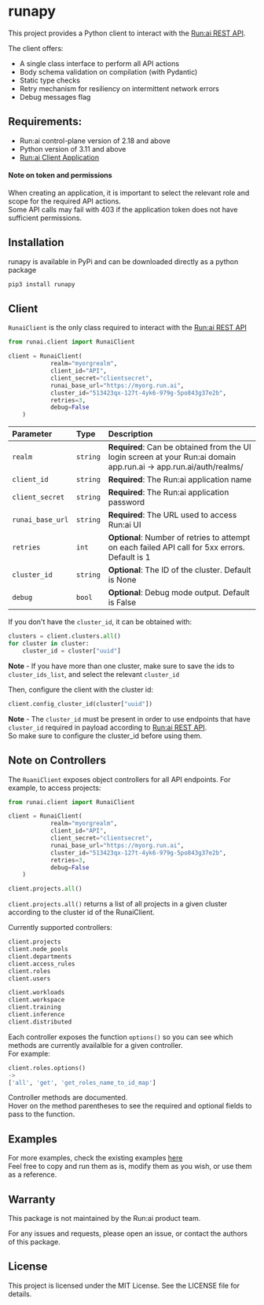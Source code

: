 # runapy

This project provides a Python client to interact with the [Run:ai REST API](https://app.run.ai/api/docs).

 The client offers:
- A single class interface to perform all API actions
- Body schema validation on compilation (with Pydantic)
- Static type checks
- Retry mechanism for resiliency on intermittent network errors
- Debug messages flag

## Requirements:
 - Run:ai control-plane version of 2.18 and above
 - Python version of 3.11 and above
 - [Run:ai Client Application](https://docs.run.ai/v2.18/developer/rest-auth/#create-a-client-application)

 #### Note on token and permissions
When creating an application, it is important to select the relevant role and scope for the required API actions.\
Some API calls may fail with 403 if the application token does not have sufficient permissions.

## Installation

runapy is available in PyPi and can be downloaded directly as a python package
```bash
pip3 install runapy
```

## Client

`RunaiClient` is the only class required to interact with the [Run:ai REST API](https://app.run.ai/api/docs)

```python
from runai.client import RunaiClient

client = RunaiClient(
            realm="myorgrealm",
            client_id="API",
            client_secret="clientsecret",
            runai_base_url="https://myorg.run.ai",
            cluster_id="513423qx-127t-4yk6-979g-5po843g37e2b",
            retries=3,
            debug=False
    )
```
| Parameter | Type     | Description                       |
| :-------- | :------- | :-------------------------------- |
| `realm`      | `string` | **Required**: Can be obtained from the UI login screen at your Run:ai domain app.run.ai -> app.run.ai/auth/realms/<realm>|
| `client_id`      | `string` | **Required**: The Run:ai application name |
| `client_secret`      | `string` | **Required**: The Run:ai application password |
| `runai_base_url`      | `string` | **Required**: The URL used to access Run:ai UI|
| `retries`      | `int` | **Optional**: Number of retries to attempt on each failed API call for 5xx errors. Default is 1 |
| `cluster_id`      | `string` | **Optional**: The ID of the cluster. Default is None|
| `debug`      | `bool` | **Optional**: Debug mode output. Default is False |

If you don't have the  `cluster_id`, it can be obtained with:
```python
clusters = client.clusters.all()
for cluster in cluster:
    cluster_id = cluster["uuid"]
```
**Note** - If you have more than one cluster, make sure to save the ids to `cluster_ids_list`, and select the relevant `cluster_id`

Then, configure the client with the cluster id:
```python
client.config_cluster_id(cluster["uuid"])
```
**Note** - The `cluster_id` must be present in order to use endpoints that have `cluster_id` required in payload according to [Run:ai REST API](https://app.run.ai/api/docs).\
So make sure to configure the cluster_id before using them.
## Note on Controllers
The `RuaniClient` exposes object controllers for all API endpoints.
For example, to access projects:
```python
from runai.client import RunaiClient

client = RunaiClient(
            realm="myorgrealm",
            client_id="API",
            client_secret="clientsecret",
            runai_base_url="https://myorg.run.ai",
            cluster_id="513423qx-127t-4yk6-979g-5po843g37e2b",
            retries=3,
            debug=False
    )

client.projects.all()
```
`client.projects.all()` returns a list of all projects in a given cluster according to the cluster id of the RunaiClient.

Currently supported controllers:
```python
client.projects
client.node_pools
client.departments
client.access_rules
client.roles
client.users

client.workloads
client.workspace
client.training
client.inference
client.distributed
```
Each controller exposes the function `options()` so you can see which methods are currently availalble for a given controller.\
For example:
```python
client.roles.options()
-> 
['all', 'get', 'get_roles_name_to_id_map']
```

Controller methods are documented.\
Hover on the method parentheses to see the required and optional fields to pass to the function.

## Examples
For more examples, check the existing examples [here](examples/)\
Feel free to copy and run them as is, modify them as you wish, or use them as a reference.

## Warranty
This package is not maintained by the Run:ai product team.

For any issues and requests, please open an issue, or contact the authors of this package.

## License
This project is licensed under the MIT License. 
See the LICENSE file for details.
